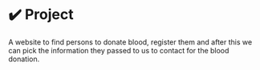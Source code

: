 # ✔️ Project
A website to find persons to donate blood, register them and after this we can pick the information they passed to us to contact for the blood donation.

 
